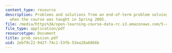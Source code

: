 ```yaml
---
content_type: resource
description: Problems and solutions from an end-of-term problem solving session held
  when the course was taught in Spring 2005.
file: /media/https%3A/open-learning-course-data-rc.s3.amazonaws.com/5-46-organic-structure-determination-spring-2007/2ebf9c22942f74c153fb53ea28a6866b_prob_session.pdf
file_type: application/pdf
resourcetype: Document
title: prob_session.pdf
uid: 2ebf9c22-942f-74c1-53fb-53ea28a6866b
---
```

